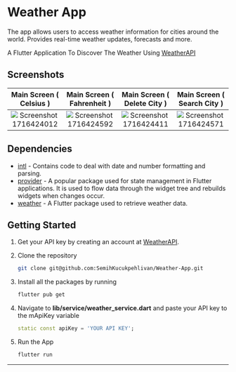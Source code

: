 
# Weather App

The app allows users to access weather information for cities around the world. Provides real-time weather updates, forecasts and more.

A Flutter Application To Discover The Weather Using [WeatherAPI](https://openweathermap.org/)

## Screenshots
| Main Screen ( Celsius ) | Main Screen ( Fahrenheit ) | Main Screen ( Delete City ) | Main Screen ( Search City ) |
| :----------------------: | :------------------------: | :------------------------: | :------------------------: |
| ![Screenshot 1716424012](https://github.com/SemihKucukpehlivan/Weather-App/assets/94116102/08e2e450-e1cf-46b4-b343-ed2e3d8aed0f) | ![Screenshot 1716424592](https://github.com/SemihKucukpehlivan/Weather-App/assets/94116102/ee1c115c-d2e0-41e2-b86a-934aa4fbfc7d) | ![Screenshot 1716424411](https://github.com/SemihKucukpehlivan/Weather-App/assets/94116102/34962150-8f27-4048-819d-6b9ff8ed8650) | ![Screenshot 1716424571](https://github.com/SemihKucukpehlivan/Weather-App/assets/94116102/d69b3428-09d9-4ee5-9693-e39d6731f63d) |

## Dependencies
- [intl](https://pub.dev/packages/intl) - Contains code to deal with date and number formatting and parsing.
- [provider](https://pub.dev/packages/provider) - A popular package used for state management in Flutter applications. It is used to flow data through the widget tree and rebuilds widgets when changes occur.
- [weather](https://pub.dev/packages/weather) - A Flutter package used to retrieve weather data.


## Getting Started
1. Get your API key by creating an account at [WeatherAPI](https://www.weatherapi.com).
2. Clone the repository

   ```sh
   git clone git@github.com:SemihKucukpehlivan/Weather-App.git
   ```
3. Install all the packages by running
   ```sh
   flutter pub get
   ```
4. Navigate to **lib/service/weather_service.dart** and paste your API key to the mApiKey variable
   ```dart
   static const apiKey = 'YOUR API KEY';
   ```
5. Run the App
   ```dart
   flutter run
   ```
---
